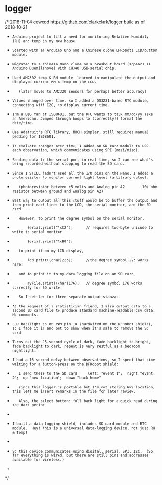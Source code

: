 # logger
/* 2018-11-04 cewood  https://github.com/clarkclark/logger     build as of 2018-10-21
*     Arduino project to fill a need for monitoring Relative Humidity (RH) and temp in my new house.
*     Started with an Arduino Uno and a Chinese clone DFRobots LCD/button module. 
*     Migrated to a Chinese Nano clone on a breakout board (appears as Arduino Duemilanove) with CH340 USB-serial chip.
*     Used AM2302 temp & RH module, learned to manipulate the output and displayed current RH & Temp on the LCD.
*        (later moved to AM2320 sensors for perhaps better accuracy)
*     Values changed over time, so I added a DS3231-based RTC module, connecting with I2C, to display current time.
*     I'm a BIG fan of ISO8601, but the RTC wants to talk mm/dd/yy like an American. Jumped through hoops to (correctly!) format the date/time.
*     Use Adafruit's RTC library, MUCH simpler, still requires manual padding for ISO8601.
*     To evaluate changes over time, I added an SD card module to LOG each observation, which communicates using SPI (mosi/miso).
*     Sending data to the serial port in real time, so I can see what's being recorded without stopping to read the SD card.
*     Since I STILL hadn't used all the I/O pins on the Nano, I added a photoresistor to monitor current light level (arbitrary value).
*        (photoresistor between +5 volts and Analog pin A2        10K ohm resistor between ground and Analog pin A2)
*     Best way to output all this stuff would be to buffer the output and then print each line: to the LCD, the serial monitor, and the SD card.
*        However, to print the degree symbol on the serial monitor, 
*            Serial.print("\xC2");      // requires two-byte unicode to write to serial monitor
*            Serial.print("\xB0"); 
*        to print it on my LCD display,
*            lcd.print((char)223);      //the degree symbol 223 works here!
*        and to print it to my data logging file on an SD card,
*            myFile.print((char)176);   // degree symbol 176 works correctly for SD write
*        So I settled for three separate output stanzas.
*     At the request of a statistician friend, I also output data to a second SD card file to produce standard machine-readable csv data.  No comments.
*     LCD backlight is on PWM pin 10 (hardwired on the DFRobot shield), so I fade it in and out to show when it's safe to remove the SD card
*     Turns out the 15-second cycle of dark, fade backlight to bright, fade backlight to dark, repeat is very restful as a bedroom nightlight.
*     I had a 15-second delay between observations, so I spent that time waiting for a button-press on the DFRobot shield:
*        I send these to the SD card     left: "event 1";  right "event 2";  up "new location";  down "back home"
*        since this logger is portable but I'm not storing GPS location, this lets me insert remarks in the file for later review.
*        Also, the select button: full back light for a quick read during the dark period
*     
*     I built a data-logging shield, includes SD card module and RTC module.  Hey! this is a universal data-logging device, not just RH & Temp!
*     
*     So this device communicates using digital, serial, SPI, I2C.  (So far everything is wired, but there are still pins and addresses available for wireless.)
*
*/
